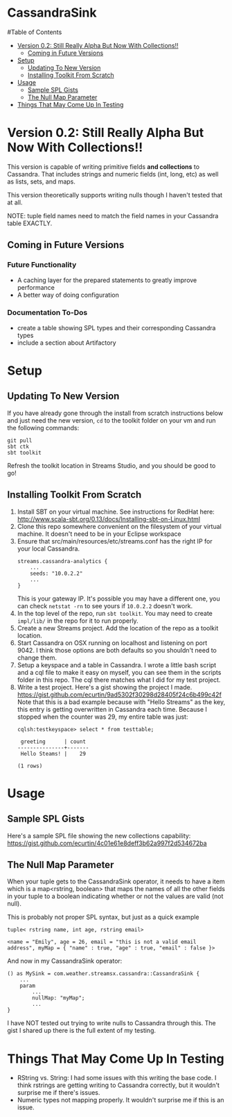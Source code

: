 # CassandraSink

<!-- START doctoc generated TOC please keep comment here to allow auto update -->
<!-- DON'T EDIT THIS SECTION, INSTEAD RE-RUN doctoc TO UPDATE -->
#Table of Contents

- [Version 0.2: Still Really Alpha But Now With Collections!!](#version-02-still-really-alpha-but-now-with-collections)
  - [Coming in Future Versions](#coming-in-future-versions)
- [Setup](#setup)
  - [Updating To New Version](#updating-to-new-version)
  - [Installing Toolkit From Scratch](#installing-toolkit-from-scratch)
- [Usage](#usage)
  - [Sample SPL Gists](#sample-spl-gists)
  - [The Null Map Parameter](#the-null-map-parameter)
- [Things That May Come Up In Testing](#things-that-may-come-up-in-testing)

<!-- END doctoc generated TOC please keep comment here to allow auto update -->

# Version 0.2: Still Really Alpha But Now With Collections!!

This version is capable of writing primitive fields **and collections** to Cassandra.
That includes strings and numeric fields (int, long, etc) as well as lists, sets, and maps.

This version theoretically supports writing nulls though I haven't tested that at all.

NOTE: tuple field names need to match the field names in your Cassandra table EXACTLY. 

## Coming in Future Versions

### Future Functionality
- A caching layer for the prepared statements to greatly improve performance
- A better way of doing configuration

### Documentation To-Dos
- create a table showing SPL types and their corresponding Cassandra types
- include a section about Artifactory


# Setup

## Updating To New Version

If you have already gone through the install from scratch instructions below and just need the new version,
`cd` to the toolkit folder on your vm and run the following commands:

```
git pull
sbt ctk
sbt toolkit
```

Refresh the toolkit location in Streams Studio, and you should be good to go!

## Installing Toolkit From Scratch

1. Install SBT on your virtual machine. See instructions for RedHat here: <http://www.scala-sbt.org/0.13/docs/Installing-sbt-on-Linux.html>
2. Clone this repo somewhere convenient on the filesystem of your virtual machine. It doesn't need to be in your Eclipse workspace
3. Ensure that src/main/resources/etc/streams.conf has the right IP for your local Cassandra.
    ```
    streams.cassandra-analytics {
        ...
        seeds: "10.0.2.2"
        ...
    }
    ```
    This is your gateway IP. It's possible you may have a different one, you can check `netstat -rn` to see yours if `10.0.2.2` doesn't work.
4. In the top level of the repo, run `sbt toolkit`. You may need to create `impl/lib/` in the repo for it to run properly.
5. Create a new Streams project. Add the location of the repo as a toolkit location.
4. Start Cassandra on OSX running on localhost and listening on port 9042. I think those options are both defaults so you shouldn't need to change them.
6. Setup a keyspace and a table in Cassandra. I wrote a little bash script and a cql file to make it easy on myself, you can see them in the scripts folder in this repo.
The cql there matches what I did for my test project.
7. Write a test project. Here's a gist showing the project I made. <https://gist.github.com/ecurtin/9ad5302f30298d28405f24c6b499c42f>
Note that this is a bad example because with "Hello Streams" as the key, this entry is getting overwritten in Cassandra each time. 
Because I stopped when the counter was 29, my entire table was just: 
    ```
    cqlsh:testkeyspace> select * from testtable;
    
     greeting      | count
    ---------------+-------
     Hello Steams! |    29
    
    (1 rows)
    ```
    
# Usage

## Sample SPL Gists

Here's a sample SPL file showing the new collections capability: <https://gist.github.com/ecurtin/4c01e61e8deff3b62a997f2d534672ba>
    
## The Null Map Parameter

When your tuple gets to the CassandraSink operator, it needs to have a item which is a map<rstring, boolean> that maps the names of all the other fields
in your tuple to a boolean indicating whether or not the values are valid (not null).


This is probably not proper SPL syntax, but just as a quick example
```
tuple< rstring name, int age, rstring email>

<name = "Emily", age = 26, email = "this is not a valid email address", myMap = { "name" : true, "age" : true, "email" : false }>
```

And now in my CassandraSink operator: 

```
() as MySink = com.weather.streamsx.cassandra::CassandraSink {
    ...
    param
        ...
        nullMap: "myMap";
        ...
}

```

I have NOT tested out trying to write nulls to Cassandra through this. The gist I shared up there is the full extent of my testing.

# Things That May Come Up In Testing
- RString vs. String: I had some issues with this writing the base code. 
I think rstrings are getting writing to Cassandra correctly, but it wouldn't surprise me if there's issues.
- Numeric types not mapping properly. It wouldn't surprise me if this is an issue.

